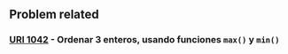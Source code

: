 ## Problem related
### [URI 1042](https://www.urionlinejudge.com.br/judge/es/problems/view/1042) - Ordenar 3 enteros, usando funciones `max()` y `min()`
